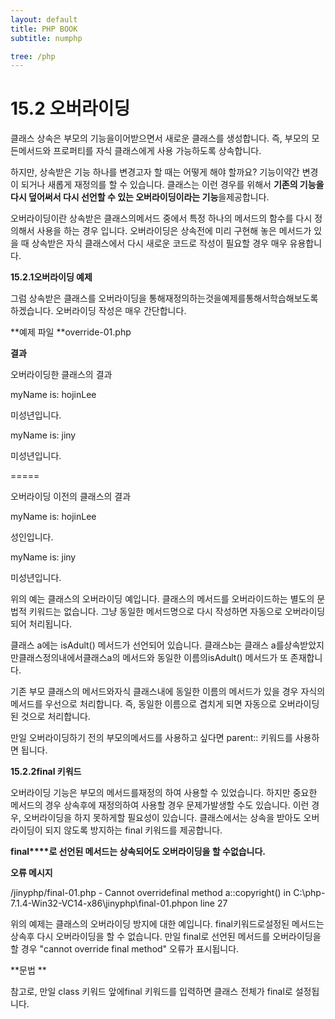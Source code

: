 ```yaml
---
layout: default
title: PHP BOOK
subtitle: numphp

tree: /php
---
```


# 15.2 오버라이딩

 

클래스 상속은 부모의 기능을이어받으면서 새로운 클래스를 생성합니다. 즉, 부모의 모든메서드와 프로퍼티를 자식 클래스에게 사용 가능하도록 상속합니다.

 

하지만, 상속받은 기능 하나를 변경고자 할 때는 어떻게 해야 할까요? 기능이약간 변경이 되거나 새롭게 재정의를 할 수 있습니다. 클래스는 이런 경우를 위해서 **기존의 기능을 다시 덮어써서 다시 선언할 수 있는 오버라이딩이라는 기능**을제공합니다.

 

 

 

오버라이딩이란 상속받은 클래스의메서드 중에서 특정 하나의 메서드의 함수를 다시 정의해서 사용을 하는 경우 입니다. 오버라이딩은 상속전에 미리 구현해 놓은 메서드가 있을 때 상속받은 자식 클래스에서 다시 새로운 코드로 작성이 필요할 경우 매우 유용합니다.

 

**15.2.1****오버라이딩 예제******

 

그럼 상속받은 클래스를 오버라이딩을 통해재정의하는것을예제를통해서학습해보도록하겠습니다. 오버라이딩 작성은 매우 간단합니다.

 

**예제 파일 **override-01.php

 

**결과**

오버라이딩한 클래스의 결과

myName is: hojinLee

미성년입니다.

myName is: jiny

미성년입니다.

=====

오버라이딩 이전의 클래스의 결과

myName is: hojinLee

성인입니다.

myName is: jiny

미성년입니다.

 

위의 예는 클래스의 오버라이딩 예입니다. 클래스의 메서드를 오버라이드하는 별도의 문법적 키워드는 없습니다. 그냥 동일한 메서드명으로 다시 작성하면 자동으로 오버라이딩되어 처리됩니다.   

 

클래스 a에는 isAdult() 메서드가 선언되어 있습니다. 클래스b는 클래스 a를상속받았지만클래스정의내에서클래스a의 메서드와 동일한 이름의isAdult() 메서드가 또 존재합니다.

 

기존 부모 클래스의 메서드와자식 클래스내에 동일한 이름의 메서드가 있을 경우 자식의 메서드를 우선으로 처리합니다. 즉, 동일한 이름으로 겹치게 되면 자동으로 오버라이딩된 것으로 처리합니다.

 

만일 오버라이딩하기 전의 부모의메서드를 사용하고 싶다면 parent:: 키워드를 사용하면 됩니다.

 

 

**15.2.2final ****키워드******

 

오버라이딩 기능은 부모의 메서드를재정의 하여 사용할 수 있었습니다. 하지만 중요한 메서드의 경우 상속후에 재정의하여 사용할 경우 문제가발생할 수도 있습니다. 이런 경우, 오버라이딩을 하지 못하게할 필요성이 있습니다. 클래스에서는 상속을 받아도 오버라이딩이 되지 않도록 방지하는 final 키워드를 제공합니다.

 

**final****로 선언된 메서드는 상속되어도 오버라이딩을 할 수없습니다.**

 

 

**오류 메시지**

/jinyphp/final-01.php - Cannot overridefinal method a::copyright() in C:\php-7.1.4-Win32-VC14-x86\jinyphp\final-01.phpon line 27

 

위의 예제는 클래스의 오버라이딩 방지에 대한 예입니다. final키워드로설정된 메서드는 상속후 다시 오버라이딩을 할 수 없습니다. 만일 final로 선언된 메서드를 오버라이딩을 할 경우 "cannot override final method" 오류가 표시됩니다.

 

**문법 **

 

참고로, 만일 class 키워드 앞에final 키워드를 입력하면 클래스 전체가 final로 설정됩니다.

 

 


